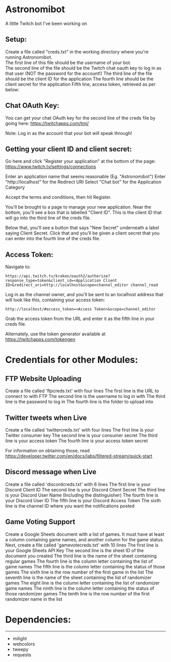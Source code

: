 # Astronomibot
A little Twitch bot I've been working on


Setup:
-------
Create a file called "creds.txt" in the working directory where you're running Astronomibot.  
The first line of this file should be the username of your bot.  
The second line of the file should be the Twitch chat oauth key to log in as that user (NOT the password for the account!)
The third line of the file should be the client ID for the application
The fourth line should be the client secret for the application
Fifth line, access token, retrieved as per below:

Chat OAuth Key:
----------------
You can get your chat OAuth key for the second line of the creds file by going here:
https://twitchapps.com/tmi/

Note: Log in as the account that your bot will speak through!

Getting your client ID and client secret:
-------------------------------------------
Go here and click "Register your application" at the bottom of the page:
https://www.twitch.tv/settings/connections

Enter an application name that seems reasonable (Eg. "Astronomibot")
Enter "http://localhost" for the Redirect URI
Select "Chat bot" for the Application Category

Accept the terms and conditions, then hit Register.

You'll be brought to a page to manage your new application.  Near the bottom, you'll see a box that is labelled "Client ID".
This is the client ID that will go into the third line of the creds file.

Below that, you'll see a button that says "New Secret" underneath a label saying Client Secret.  Click that and you'll be given
a client secret that you can enter into the fourth line of the creds file.


Access Token:
---------------
Navigate to:

    https://api.twitch.tv/kraken/oauth2/authorize?response_type=token&client_id=<Application Client ID>&redirect_uri=http://localhost&scope=channel_editor channel_read

Log in as the channel owner, and you'll be sent to an localhost address that will look like this, containing your access token:

    http://localhost/#access_token=<Access Token>&scope=channel_editor

Grab the access token from the URL and enter it as the fifth line in your creds file.


Alternately, use the token generator available at https://twitchapps.com/tokengen

# Credentials for other Modules:

## FTP Website Uploading
Create a file called 'ftpcreds.txt' with four lines
The first line is the URL to connect to with FTP
The second line is the username to log in with
The third line is the password to log in
The fourth line is the folder to upload into

## Twitter tweets when Live
Create a file called 'twittercreds.txt' with four lines
The first line is your Twitter consumer key
The second line is your consumer secret
The third line is your access token
The fourth line is your access token secret

For information on obtaining those, read https://developer.twitter.com/en/docs/labs/filtered-stream/quick-start

## Discord message when Live
Create a file called 'discordcreds.txt' with 6 lines
The first line is your Discord Client ID
The second line is your Discord Client Secret
The third line is your Discord User Name (Including the distinguisher)
The fourth line is your Discord User ID
The fifth line is your Discord Access Token
The sixth line is the channel ID where you want the notifications posted

## Game Voting Support
Create a Google Sheets document with a list of games.  It must have at least a column containing game names, and another column for the game status.
Next, create a file called 'gamevotecreds.txt' with 10 lines
The first line is your Google Sheets API Key
The second line is the sheet ID of the document you created
The third line is the name of the sheet containing regular games
The fourth line is the column letter containing the list of game names
The fifth line is the column letter containing the status of those games
The sixth line is the row number of the first game in the list
The seventh line is the name of the sheet containing the list of randomizer games
The eight line is the column letter containing the list of randomizer game names
The ninth line is the column letter containing the status of those randomizer games
The tenth line is the row number of the first randomizer name in the list


# Dependencies:
-------------
 * milight
 * webcolors
 * tweepy
 * requests
